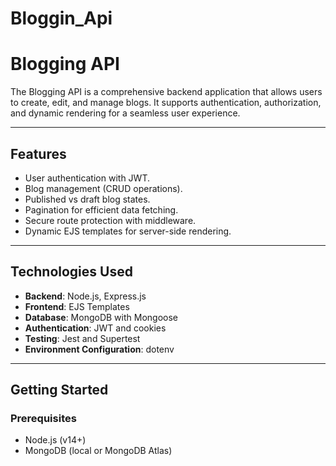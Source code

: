 # Bloggin_Api
# Blogging API

<!-- Brief description of your project -->
The Blogging API is a comprehensive backend application that allows users to create, edit, and manage blogs. It supports authentication, authorization, and dynamic rendering for a seamless user experience.

---

## Features

<!-- Highlight the key features of your API -->
- User authentication with JWT.
- Blog management (CRUD operations).
- Published vs draft blog states.
- Pagination for efficient data fetching.
- Secure route protection with middleware.
- Dynamic EJS templates for server-side rendering.

---

## Technologies Used

<!-- List the technologies and tools utilized in your project -->
- **Backend**: Node.js, Express.js
- **Frontend**: EJS Templates
- **Database**: MongoDB with Mongoose
- **Authentication**: JWT and cookies
- **Testing**: Jest and Supertest
- **Environment Configuration**: dotenv

---

## Getting Started

<!-- Include instructions for setting up and running the project -->
### Prerequisites
- Node.js (v14+)
- MongoDB (local or MongoDB Atlas)

